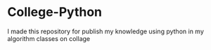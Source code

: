 # College-Python
I made this repository for publish my knowledge using python in my algorithm classes on collage 
